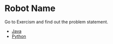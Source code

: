 # Robot Name

Go to Exercism and find out the problem statement.

* [Java](https://exercism.org/tracks/java/exercises/robot-name)
* [Python](https://exercism.org/tracks/python/exercises/robot-name)
